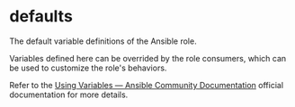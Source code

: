 # defaults

The default variable definitions of the Ansible role.

Variables defined here can be overrided by the role consumers, which can be used to customize the role's behaviors.

Refer to the [Using Variables — Ansible Community Documentation](https://docs.ansible.com/ansible/latest/playbook_guide/playbooks_variables.html) official documentation for more details.
